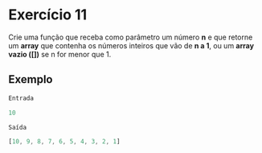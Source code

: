 # Exercício 11

Crie uma função que receba como parâmetro um número **n** e que retorne um **array** que contenha os números inteiros que vão de **n a 1**, ou um **array vazio ([])** se n for menor que 1.

## Exemplo


```jsx
Entrada

10

Saída

[10, 9, 8, 7, 6, 5, 4, 3, 2, 1]
```